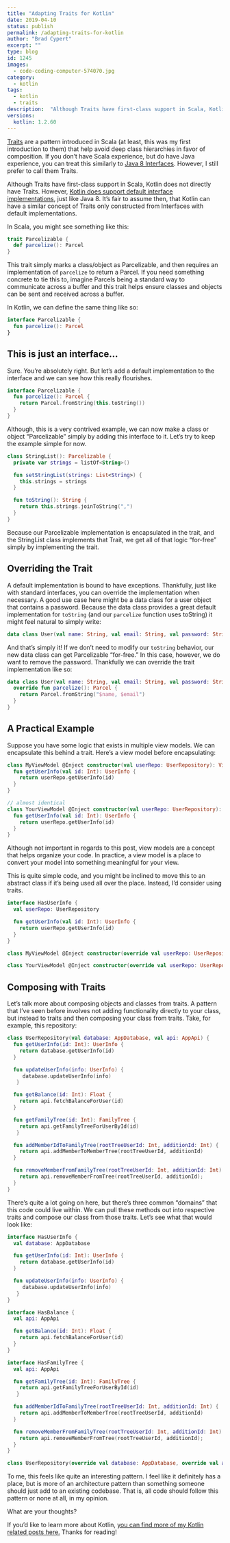```yaml
---
title: "Adapting Traits for Kotlin"
date: 2019-04-10
status: publish
permalink: /adapting-traits-for-kotlin
author: "Brad Cypert"
excerpt: ""
type: blog
id: 1245
images:
  - code-coding-computer-574070.jpg
category:
  - kotlin
tags:
  - kotlin
  - traits
description:  "Although Traits have first-class support in Scala, Kotlin does not directly have Traits. However, we can create our own traits in Kotlin using interfaces."
versions:
  kotlin: 1.2.60
---
```

[Traits](https://docs.scala-lang.org/tour/traits.html) are a pattern introduced in Scala (at least, this was my first introduction to them) that help avoid deep class hierarchies in favor of composition. If you don’t have Scala experience, but do have Java experience, you can treat this similarly to [Java 8 Interfaces](https://docs.oracle.com/javase/tutorial/java/IandI/defaultmethods.html). However, I still prefer to call them Traits.

Although Traits have first-class support in Scala, Kotlin does not directly have Traits. However, [Kotlin does support default interface implementations](https://kotlinlang.org/docs/reference/interfaces.html), just like Java 8. It’s fair to assume then, that Kotlin can have a similar concept of Traits only constructed from Interfaces with default implementations.

In Scala, you might see something like this:

```scala
trait Parcelizable {
  def parcelize(): Parcel
}
```

This trait simply marks a class/object as Parcelizable, and then requires an implementation of `parcelize` to return a Parcel. If you need something concrete to tie this to, imagine Parcels being a standard way to communicate across a buffer and this trait helps ensure classes and objects can be sent and received across a buffer.

In Kotlin, we can define the same thing like so:

```kotlin
interface Parcelizable {
  fun parcelize(): Parcel
}

```

## This is just an interface…

Sure. You’re absolutely right. But let’s add a default implementation to the interface and we can see how this really flourishes.

```kotlin
interface Parcelizable {
  fun parcelize(): Parcel {
    return Parcel.fromString(this.toString())
  }
}
```

Although, this is a very contrived example, we can now make a class or object “Parcelizable” simply by adding this interface to it. Let’s try to keep the example simple for now.

```kotlin
class StringList(): Parcelizable {
  private var strings = listOf<String>()

  fun setStringList(strings: List<String>) {
    this.strings = strings
  }

  fun toString(): String {
    return this.strings.joinToString(",")
  }
}
```

Because our Parcelizable implementation is encapsulated in the trait, and the StringList class implements that Trait, we get all of that logic “for-free” simply by implementing the trait.

## Overriding the Trait

A default implementation is bound to have exceptions. Thankfully, just like with standard interfaces, you can override the implementation when necessary. A good use case here might be a data class for a user object that contains a password. Because the data class provides a great default implementation for `toString` (and our `parcelize` function uses toString) it might feel natural to simply write:

```kotlin
data class User(val name: String, val email: String, val password: String) : Parcelizable
```

And that’s simply it! If we don’t need to modify our `toString` behavior, our new data class can get Parcelizable “for-free.” In this case, however, we do want to remove the password. Thankfully we can override the trait implementation like so:

```kotlin
data class User(val name: String, val email: String, val password: String) : Parcelizable {
  override fun parcelize(): Parcel {
    return Parcel.fromString("$name, $email")
  }
}

```

## A Practical Example

Suppose you have some logic that exists in multiple view models. We can encapsulate this behind a trait. Here’s a view model before encapsulating:

```kotlin
class MyViewModel @Inject constructor(val userRepo: UserRepository): ViewModel {
  fun getUserInfo(val id: Int): UserInfo {
    return userRepo.getUserInfo(id)
  }
}

// almost identical
class YourViewModel @Inject constructor(val userRepo: UserRepository): ViewModel {
  fun getUserInfo(val id: Int): UserInfo {
    return userRepo.getUserInfo(id)
  }
}
```

<HeadsUp title="What is a view model?">
  Although not important in regards to this post, view models are a concept that
  helps organize your code. In practice, a view model is a place to convert your
  model into something meaningful for your view.
</HeadsUp>

This is quite simple code, and you might be inclined to move this to an abstract
class if it’s being used all over the place. Instead, I’d consider using traits.

```kotlin
interface HasUserInfo {
  val userRepo: UserRepository

  fun getUserInfo(val id: Int): UserInfo {
    return userRepo.getUserInfo(id)
  }
}

class MyViewModel @Inject constructor(override val userRepo: UserRepository): ViewModel, HasUserInfo

class YourViewModel @Inject constructor(override val userRepo: UserRepository): ViewModel, HasUserInfo
```

## Composing with Traits

Let’s talk more about composing objects and classes from traits. A pattern that I’ve seen before involves not adding functionality directly to your class, but instead to traits and then composing your class from traits. Take, for example, this repository:

```kotlin
class UserRepository(val database: AppDatabase, val api: AppApi) {
  fun getUserInfo(id: Int): UserInfo {
    return database.getUserInfo(id)
  }

  fun updateUserInfo(info: UserInfo) {
     database.updateUserInfo(info)
   }

  fun getBalance(id: Int): Float {
    return api.fetchBalanceForUser(id)
  }

  fun getFamilyTree(id: Int): FamilyTree {
    return api.getFamilyTreeForUserById(id)
   }

  fun addMemberIdToFamilyTree(rootTreeUserId: Int, additionId: Int) {
    return api.addMemberToMemberTree(rootTreeUserId, additionId)
  }

  fun removeMemberFromFamilyTree(rootTreeUserId: Int, additionId: Int) {
    return api.removeMemberFromTree(rootTreeUserId, additionId);
  }
}
```

There’s quite a lot going on here, but there’s three common “domains” that this code could live within. We can pull these methods out into respective traits and compose our class from those traits. Let’s see what that would look like:

```kotlin
interface HasUserInfo {
  val database: AppDatabase

  fun getUserInfo(id: Int): UserInfo {
    return database.getUserInfo(id)
  }

  fun updateUserInfo(info: UserInfo) {
     database.updateUserInfo(info)
   }
}

interface HasBalance {
  val api: AppApi

  fun getBalance(id: Int): Float {
    return api.fetchBalanceForUser(id)
  }
}

interface HasFamilyTree {
  val api: AppApi

  fun getFamilyTree(id: Int): FamilyTree {
    return api.getFamilyTreeForUserById(id)
   }

  fun addMemberIdToFamilyTree(rootTreeUserId: Int, additionId: Int) {
    return api.addMemberToMemberTree(rootTreeUserId, additionId)
  }

  fun removeMemberFromFamilyTree(rootTreeUserId: Int, additionId: Int) {
    return api.removeMemberFromTree(rootTreeUserId, additionId);
  }
}

class UserRepository(override val database: AppDatabase, override val api: AppApi) : HasUserInfo, HasBalance, HasFamilyTree
```

To me, this feels like quite an interesting pattern. I feel like it definitely has a place, but is more of an architecture pattern than something someone should just add to an existing codebase. That is, all code should follow this pattern or none at all, in my opinion.

What are your thoughts?

If you’d like to learn more about Kotlin, [you can find more of my Kotlin related posts here.](/tags/kotlin/) Thanks for reading!
